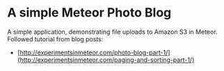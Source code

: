 # A simple Meteor Photo Blog

A simple application, demonstrating file uploads to Amazon S3 in Meteor.  Followed tutorial from blog posts: 

- [http://experimentsinmeteor.com/photo-blog-part-1/](http://experimentsinmeteor.com/paging-and-sorting-part-1/)

